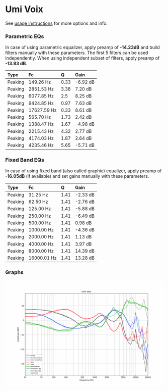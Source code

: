 # Umi Voix
See [usage instructions](https://github.com/jaakkopasanen/AutoEq#usage) for more options and info.

### Parametric EQs
In case of using parametric equalizer, apply preamp of **-14.23dB** and build filters manually
with these parameters. The first 5 filters can be used independently.
When using independent subset of filters, apply preamp of **-13.83 dB**.

| Type    | Fc          |    Q | Gain     |
|:--------|:------------|:-----|:---------|
| Peaking | 149.26 Hz   | 0.33 | -6.92 dB |
| Peaking | 2851.53 Hz  | 3.38 | 7.20 dB  |
| Peaking | 6077.85 Hz  | 2.5  | 8.25 dB  |
| Peaking | 9424.85 Hz  | 0.97 | 7.63 dB  |
| Peaking | 17627.59 Hz | 0.33 | 8.61 dB  |
| Peaking | 565.70 Hz   | 1.73 | 2.42 dB  |
| Peaking | 1388.47 Hz  | 1.67 | -4.98 dB |
| Peaking | 2215.43 Hz  | 4.32 | 2.77 dB  |
| Peaking | 4174.03 Hz  | 1.87 | 2.64 dB  |
| Peaking | 4235.46 Hz  | 5.65 | -5.71 dB |

### Fixed Band EQs
In case of using fixed band (also called graphic) equalizer, apply preamp of **-16.05dB**
(if available) and set gains manually with these parameters.

| Type    | Fc          |    Q | Gain     |
|:--------|:------------|:-----|:---------|
| Peaking | 31.25 Hz    | 1.41 | -2.33 dB |
| Peaking | 62.50 Hz    | 1.41 | -2.76 dB |
| Peaking | 125.00 Hz   | 1.41 | -5.88 dB |
| Peaking | 250.00 Hz   | 1.41 | -6.49 dB |
| Peaking | 500.00 Hz   | 1.41 | 0.98 dB  |
| Peaking | 1000.00 Hz  | 1.41 | -4.36 dB |
| Peaking | 2000.00 Hz  | 1.41 | 1.13 dB  |
| Peaking | 4000.00 Hz  | 1.41 | 3.97 dB  |
| Peaking | 8000.00 Hz  | 1.41 | 14.39 dB |
| Peaking | 16000.01 Hz | 1.41 | 13.28 dB |

### Graphs
![](./Umi%20Voix.png)